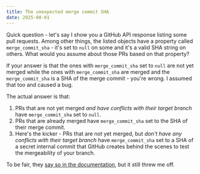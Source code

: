 ```yaml
---
title: The unexpected merge commit SHA
date: 2025-08-01
---
```


Quick question - let's say I show you a GitHub API response listing some pull requests. Among other things, the listed objects have a property called `merge_commit_sha` - it's set to `null` on some and it's a valid SHA string on others. What would you assume about those PRs based on that property?

If your answer is that the ones with `merge_commit_sha` set to `null` are not yet merged while the ones with `merge_commit_sha` are merged and the `merge_commit_sha` is a SHA of the merge commit - you're wrong. I assumed that too and caused a bug.

The actual answer is that:
1. PRs that are not yet merged _and have conflicts with their target branch_ have `merge_commit_sha` set to `null`.
2. PRs that are already merged have `merge_commit_sha` set to the SHA of their merge commit.
3. Here's the kicker - PRs that are not yet merged, but _don't have any conflicts with their target branch_ have `merge_commit_sha` set to a SHA of a secret internal commit that GitHub creates behind the scenes to test the mergeability of your branch.

To be fair, they [say so in the documentation](https://docs.github.com/en/rest/pulls/pulls#get-a-pull-request), but it still threw me off.